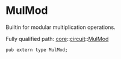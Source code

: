 # MulMod

Builtin for modular multiplication operations.

Fully qualified path: [core](./core.md)::[circuit](./core-circuit.md)::[MulMod](./core-circuit-MulMod.md)

<pre><code class="language-cairo">pub extern type MulMod;</code></pre>

